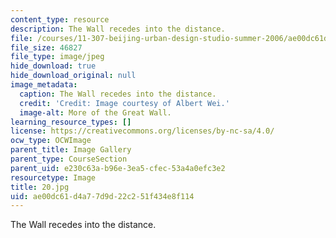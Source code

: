 ```yaml
---
content_type: resource
description: The Wall recedes into the distance.
file: /courses/11-307-beijing-urban-design-studio-summer-2006/ae00dc61d4a77d9d22c251f434e8f114_20.jpg
file_size: 46827
file_type: image/jpeg
hide_download: true
hide_download_original: null
image_metadata:
  caption: The Wall recedes into the distance.
  credit: 'Credit: Image courtesy of Albert Wei.'
  image-alt: More of the Great Wall.
learning_resource_types: []
license: https://creativecommons.org/licenses/by-nc-sa/4.0/
ocw_type: OCWImage
parent_title: Image Gallery
parent_type: CourseSection
parent_uid: e230c63a-b96e-3ea5-cfec-53a4a0efc3e2
resourcetype: Image
title: 20.jpg
uid: ae00dc61-d4a7-7d9d-22c2-51f434e8f114
---
```

The Wall recedes into the distance.